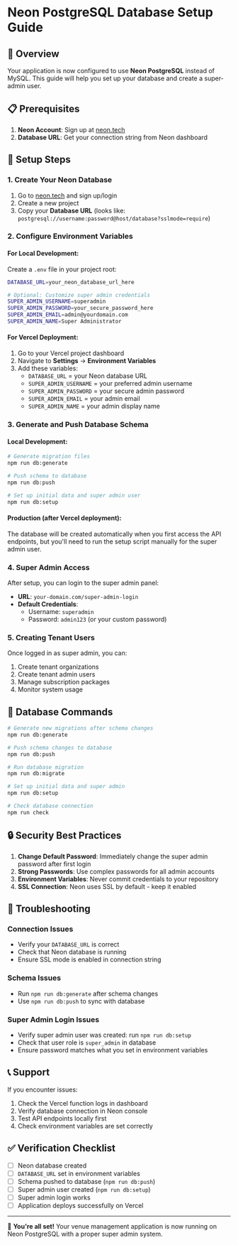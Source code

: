 # Neon PostgreSQL Database Setup Guide

## 🎯 Overview
Your application is now configured to use **Neon PostgreSQL** instead of MySQL. This guide will help you set up your database and create a super-admin user.

## 📋 Prerequisites
1. **Neon Account**: Sign up at [neon.tech](https://neon.tech)
2. **Database URL**: Get your connection string from Neon dashboard

## 🚀 Setup Steps

### 1. Create Your Neon Database
1. Go to [neon.tech](https://neon.tech) and sign up/login
2. Create a new project
3. Copy your **Database URL** (looks like: `postgresql://username:password@host/database?sslmode=require`)

### 2. Configure Environment Variables

#### For Local Development:
Create a `.env` file in your project root:
```bash
DATABASE_URL=your_neon_database_url_here

# Optional: Customize super admin credentials
SUPER_ADMIN_USERNAME=superadmin
SUPER_ADMIN_PASSWORD=your_secure_password_here  
SUPER_ADMIN_EMAIL=admin@yourdomain.com
SUPER_ADMIN_NAME=Super Administrator
```

#### For Vercel Deployment:
1. Go to your Vercel project dashboard
2. Navigate to **Settings** → **Environment Variables**
3. Add these variables:
   - `DATABASE_URL` = your Neon database URL
   - `SUPER_ADMIN_USERNAME` = your preferred admin username
   - `SUPER_ADMIN_PASSWORD` = your secure admin password
   - `SUPER_ADMIN_EMAIL` = your admin email
   - `SUPER_ADMIN_NAME` = your admin display name

### 3. Generate and Push Database Schema

#### Local Development:
```bash
# Generate migration files
npm run db:generate

# Push schema to database
npm run db:push

# Set up initial data and super admin user
npm run db:setup
```

#### Production (after Vercel deployment):
The database will be created automatically when you first access the API endpoints, but you'll need to run the setup script manually for the super admin user.

### 4. Super Admin Access

After setup, you can login to the super admin panel:
- **URL**: `your-domain.com/super-admin-login`
- **Default Credentials**: 
  - Username: `superadmin`
  - Password: `admin123` (or your custom password)

### 5. Creating Tenant Users

Once logged in as super admin, you can:
1. Create tenant organizations
2. Create tenant admin users
3. Manage subscription packages
4. Monitor system usage

## 🔧 Database Commands

```bash
# Generate new migrations after schema changes
npm run db:generate

# Push schema changes to database
npm run db:push  

# Run database migration
npm run db:migrate

# Set up initial data and super admin
npm run db:setup

# Check database connection
npm run check
```

## 🔒 Security Best Practices

1. **Change Default Password**: Immediately change the super admin password after first login
2. **Strong Passwords**: Use complex passwords for all admin accounts
3. **Environment Variables**: Never commit credentials to your repository
4. **SSL Connection**: Neon uses SSL by default - keep it enabled

## 🐛 Troubleshooting

### Connection Issues
- Verify your `DATABASE_URL` is correct
- Check that Neon database is running
- Ensure SSL mode is enabled in connection string

### Schema Issues
- Run `npm run db:generate` after schema changes
- Use `npm run db:push` to sync with database

### Super Admin Login Issues  
- Verify super admin user was created: run `npm run db:setup`
- Check that user role is `super_admin` in database
- Ensure password matches what you set in environment variables

## 📞 Support

If you encounter issues:
1. Check the Vercel function logs in dashboard
2. Verify database connection in Neon console
3. Test API endpoints locally first
4. Check environment variables are set correctly

## ✅ Verification Checklist

- [ ] Neon database created
- [ ] `DATABASE_URL` set in environment variables
- [ ] Schema pushed to database (`npm run db:push`)
- [ ] Super admin user created (`npm run db:setup`)
- [ ] Super admin login works
- [ ] Application deploys successfully on Vercel

---

🎉 **You're all set!** Your venue management application is now running on Neon PostgreSQL with a proper super admin system.